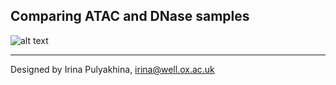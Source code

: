 Comparing ATAC and DNase samples
---------------------------------------


![alt text](https://github.com/jknightlab/ATACseq_pipeline/blob/master/Core_manuscript/DNase/dnase_va_atac.png)


------------------------------
Designed by Irina Pulyakhina, irina@well.ox.ac.uk
